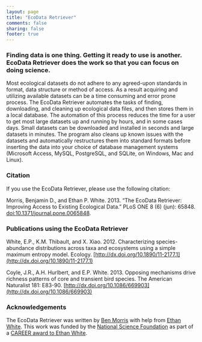 ```yaml
---
layout: page
title: "EcoData Retriever"
comments: false
sharing: false
footer: true
--- 
```


### Finding data is one thing. Getting it ready to use is another. EcoData Retriever does the work so that you can focus on doing science.

Most ecological datasets do not adhere to any agreed-upon standards in
format, data structure or method of access. As a result acquiring and
utilizing available datasets can be a time consuming and error prone
process. The EcoData Retriever automates the tasks of finding,
downloading, and cleaning up ecological data files, and then stores them
in a local database. The automation of this process reduces the time for
a user to get most large datasets up and running by hours, and in some
cases days. Small datasets can be downloaded and installed in seconds
and large datasets in minutes. The program also cleans up known issues
with the datasets and automatically restructures them into standard
formats before inserting the data into your choice of database
management systems (Microsoft Access, MySQL, PostgreSQL, and SQLite, on
Windows, Mac and Linux).

### Citation

If you use the EcoData Retriever, please use the following citation:

Morris, Benjamin D., and Ethan P. White. 2013. “The EcoData Retriever:
Improving Access to Existing Ecological Data.” PLoS ONE 8 (6) (jun):
65848.
[doi:10.1371/journal.pone.0065848](http://dx.plos.org/10.1371/journal.pone.0065848).

### Publications using the EcoData Retriever

White, E.P., K.M. Thibault, and X. Xiao. 2012. Characterizing
species-abundance distributions across taxa and ecosystems using a
simple maximum entropy model. Ecology.
[http://dx.doi.org/10.1890/11-2177.1](http://dx.doi.org/10.1890/11-2177.1)

Coyle, J.R., A.H. Hurlbert, and E.P. White. 2013. Opposing mechanisms
drive richness patterns of core and transient bird species. The American
Naturalist 181: E83-90.
[http://dx.doi.org/10.1086/669903](http://dx.doi.org/10.1086/669903)

### Acknowledgements

The EcoData Retriever was written by [Ben Morris](http://www.bendmorris.com)
with help from [Ethan White](http://whitelab.weecology.org). This work was
funded by the [National Science Foundation](http://nsf.gov/) as part of a
[CAREER award to Ethan White](http://nsf.gov/awardsearch/showAward.do?AwardNumber=0953694).
